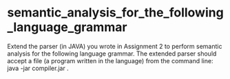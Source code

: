 # semantic_analysis_for_the_following_language_grammar
 Extend the parser (in JAVA) you wrote in Assignment 2 to perform semantic analysis for the following language grammar. The extended parser should accept a file (a program written in the language) from the command line: java -jar compiler.jar <filename>.
